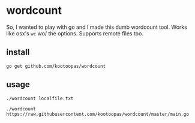wordcount
=========

So, I wanted to play with go and I made this dumb wordcount tool. Works like osx's `wc` wo/ the options. Supports remote files too.

install
-----
    go get github.com/kootoopas/wordcount

usage
-----
    ./wordcount localfile.txt
    
    ./wordcount https://raw.githubusercontent.com/kootoopas/wordcount/master/main.go
